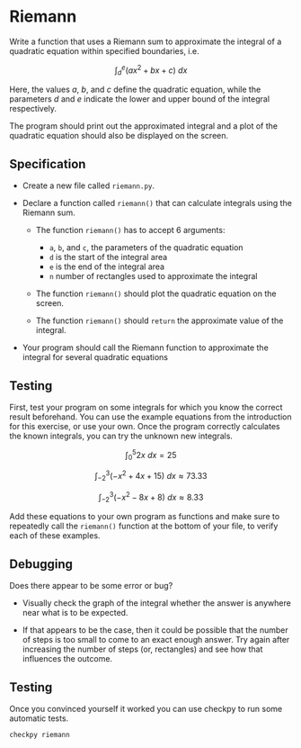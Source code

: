 # Riemann

Write a function that uses a Riemann sum to approximate the integral of a
quadratic equation within specified boundaries, i.e.

$$\int_{d}^e (a x^2 + bx + c)~dx$$

Here, the values $a$, $b$, and $c$ define the quadratic equation, while the parameters $d$ and $e$ indicate the lower and upper bound of the integral respectively.

The program should print out the approximated integral and a plot of the
quadratic equation should also be displayed on the screen.

## Specification

* Create a new file called `riemann.py`.

* Declare a function called `riemann()` that can calculate integrals using the Riemann sum.

    * The function `riemann()` has to accept 6 arguments:

        - `a`, `b`, and `c`, the parameters of the quadratic equation
        - `d` is the start of the integral area
        - `e` is the end of the integral area
        - `n` number of rectangles used to approximate the integral

    * The function `riemann()` should plot the quadratic equation on the screen.

    * The function `riemann()` should `return` the approximate value of the integral.

* Your program should call the Riemann function to approximate the integral for several quadratic equations

## Testing

First, test your program on some integrals for which you know the correct
result beforehand. You can use the example equations from the introduction for
this exercise, or use your own. Once the program correctly calculates the known
integrals, you can try the unknown new integrals.

$$\int_{0}^5 2x~dx = 25$$

$$\int_{-2}^3 (-x^2 + 4x + 15)~dx \approx 73.33$$

$$\int_{-2}^3 (-x^2 - 8x + 8)~dx \approx 8.33$$

Add these equations to your own program as functions and make sure to repeatedly call the
`riemann()` function at the bottom of your file, to verify each of these
examples.

## Debugging

Does there appear to be some error or bug?

* Visually check the graph of the integral whether the answer is anywhere near what is to be expected.

* If that appears to be the case, then it could be possible that the number of steps is too small to come to an exact enough answer. Try again after increasing the number of steps (or, rectangles) and see how that influences the outcome.

## Testing
Once you convinced yourself it worked you can use checkpy to run some automatic tests.

	checkpy riemann
